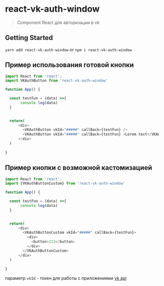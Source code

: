 # react-vk-auth-window

> Component React для авторизации в vk


## Getting Started

`yarn add react-vk-auth-window` or `npm i react-vk-auth-window`

## Пример использования готовой кнопки

```js
import React from 'react';
import VKAuthButton from 'react-vk-auth-window'

function App() {

  const testFun = (data) =>{
       console.log(data)
  }
  

  return(
      <div>
        <VKAuthButton vkId="#####" callBack={testFun} />
        <VKAuthButton vkId="#####" callBack={testFun} >Lorem text</VKAuthButton>
      </div>
  )
  
}

```

## Пример кнопки с возможной кастомизацией

```js
import React from 'react';
import {VKAuthButtonCustom} from 'react-vk-auth-window'

function App() {

  const testFun = (data) =>{
       console.log(data)
  }
  

  return(
      <div>
        <VKAuthButtonCustom vkId="#####" callBack={testFun}>
          <div>
            <button>213</button>
          </div>
        </VKAuthButtonCustom>
      </div>
  )
  
}

```

параметр `vkId` - токен для работы с приложениями <a href="https://vk.com/apps?act=manage">vk api</a> 
